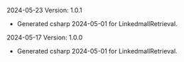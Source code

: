 2024-05-23 Version: 1.0.1
- Generated csharp 2024-05-01 for LinkedmallRetrieval.

2024-05-17 Version: 1.0.0
- Generated csharp 2024-05-01 for LinkedmallRetrieval.

